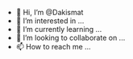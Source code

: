 - 👋 Hi, I’m @Dakismat
- 👀 I’m interested in ...
- 🌱 I’m currently learning ...
- 💞️ I’m looking to collaborate on ...
- 📫 How to reach me ...

<!---
Dakismat/Dakismat is a ✨ special ✨ repository because its `README.md` (this file) appears on your GitHub profile.
You can click the Preview link to take a look at your changes.
--->
